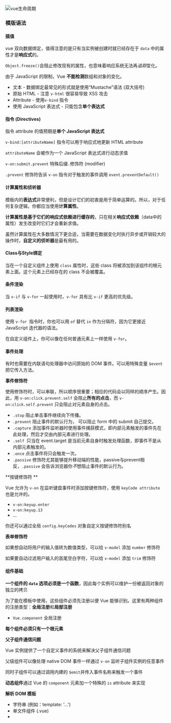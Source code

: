 ![vue生命周期](https://cn.vuejs.org/images/lifecycle.png)

### 模版语法

#### 插值

vue 双向数据绑定，值得注意的是只有当实例被创建时就已经存在于 `data` 中的属性才是**响应式**的。

`Object.freeze()`会阻止修改现有的属性，也意味着响应系统无法再*追踪*变化。

由于 JavaScript 的限制，Vue **不能检测**数组和对象的变化。

- 文本 - 数据绑定最常见的形式就是使用“Mustache”语法 (双大括号) 
- 原始 HTML - 注意 `v-html` 很容易导致 XSS 攻击
- Attribute - 使用`v-bind` 指令
- 使用 JavaScript 表达式 - 只能包含**单个表达式**



#### 指令 (Directives) 

指令 attribute 的值预期是**单个 JavaScript 表达式** 

`v-bind:[attributeName]` 指令可以用于响应式地更新 HTML attribute 

`attributeName` 会被作为一个 JavaScript 表达式进行动态求值

`v-on:submit.prevent` 特殊后缀`.`修饰符 (modifier)

`.prevent` 修饰符告诉 `v-on` 指令对于触发的事件调用 `event.preventDefault()`



#### 计算属性和侦听器

模板内的**表达式**非常便利，但是设计它们的初衷是用于简单运算的。所以，对于任何复杂逻辑，你都应当使用**计算属性**。

**计算属性是基于它们的响应式依赖进行缓存的**，只在相关**响应式依赖**（data中的属性）发生改变时它们才会重新求值。

虽然计算属性在大多数情况下更合适，当需要在数据变化时执行异步或开销较大的操作时，**自定义的侦听器**是最有用的。



#### Class与Style绑定

当在一个自定义组件上使用 `class` 属性时，这些 class 将被添加到该组件的根元素上面。这个元素上已经存在的 class 不会被覆盖。



#### 条件渲染

当 `v-if` 与 `v-for` 一起使用时，`v-for` 具有比 `v-if` 更高的优先级。



#### 列表渲染

使用 `v-for `指令时，你也可以用 `of` 替代 `in` 作为分隔符，因为它更接近 JavaScript 迭代器的语法。

在自定义组件上，你可以像在任何普通元素上一样使用 `v-for`。



#### 事件处理

有时也需要在内联语句处理器中访问原始的 DOM 事件。可以用特殊变量 `$event` 把它传入方法。

**事件修饰符**

使用修饰符时，可以串联，所以顺序很重要；相应的代码会以同样的顺序产生。因此，用 `v-on:click.prevent.self` 会阻止**所有的点击**，而 `v-on:click.self.prevent` 只会阻止对元素自身的点击。

- `.stop` 阻止单击事件继续向下传播。
- `.prevent`  阻止事件的默认行为， 可以阻止 form 中的 submit 自己提交。
- `.capture` 添加事件监听器时使用事件捕获模式，即内部元素触发的事件先在此处理，然后才交由内部元素进行处理。
- `.self `只当在 event.target 是当前元素自身时触发处理函数，即事件不是从内部元素触发的。
- `.once`  点击事件将只会触发一次。
- `.passive` 修饰符尤其能够提升移动端的性能，passive与prevent相反，`.passive` 会告诉浏览器你*不*想阻止事件的默认行为。

**按键修饰符 **

Vue 允许为 `v-on` 在监听键盘事件时添加按键修饰符，使用 `keyCode attribute` 也是允许的。

- `v-on:keyup.enter`
- `v-on:keyup.13`
- ...

你还可以通过全局 `config.keyCodes` 对象自定义按键修饰符别名

**表单修饰符**

如果想自动将用户的输入值转为数值类型，可以给 `v-model` 添加 `number` 修饰符

如果要自动过滤用户输入的首尾空白字符，可以给 `v-model` 添加 `trim` 修饰符



#### 组件基础

**一个组件的 `data` 选项必须是一个函数**，因此每个实例可以维护一份被返回对象的独立的拷贝

为了能在模板中使用，这些组件必须先注册以便 Vue 能够识别。这里有两种组件的注册类型：**全局注册**和**局部注册**

- `Vue.component` 全局注册

**每个组件必须只有一个根元素**

**父子组件通信问题**

Vue 实例提供了一个自定义事件的系统来解决父子组件通信问题

父级组件可以像处理 native DOM 事件一样通过 `v-on` 监听子组件实例的任意事件

同时子组件可以通过调用内建的 `$emit`并传入事件名称来触发一个事件

**动态组件**通过 Vue 的 `component` 元素加一个特殊的 `is` attribute 来实现

**解析 DOM 模板**

- 字符串 (例如：template: '...')
- 单文件组件 (.vue)
- <script type="text/x-template">



## 深入了解组件

#### 组件注册

在注册一个组件的时候，我们始终需要给它一个名字。定义组件名的方式有两种：

- 使用 kebab-case `Vue.component('my-component-name', { /* ... */ })`
-  使用 PascalCase `Vue.component('MyComponentName', { /* ... */ })`

**全局注册** 用 `Vue.component` 来创建组件

**局部注册 **在 `components` **选项**中定义你想要使用的组件

**全局注册的行为必须在根 Vue 实例 (通过 `new Vue`) 创建之前发生**。



#### Prop

在 HTML 中的 attribute 名是大小写不敏感的，所以浏览器会把所有大写字符解释为小写字符。

**单向下行绑定**会防止从子组件意外改变父级组件的状态，从而导致你的应用的数据流向难以理解，跟 react 单项数据流目的类似。

注意在 JavaScript 中对象和数组是通过引用传入的，所以对于一个数组或对象类型的 prop 来说，在子组件中改变这个对象或数组本身将会**影响到父组件**的状态。

注意那些 prop 会在一个**组件实例创建之前**进行验证，所以实例的属性 (如 `data`、`computed` 等) 在 `default` 或 `validator` 函数中是不可用的。

对于绝大多数 attribute 来说，外部 attribute 会替换掉组件内的attribute，`class` 和 `style` attribute 会被合并起来



#### 自定义事件

不同于组件和 prop，事件名不存在任何自动化的大小写转换。在HTML 是大小写不敏感的，因此推荐**始终使用 kebab-case 的事件名**。

[自定义组件的 `v-model`](https://cn.vuejs.org/v2/guide/components-custom-events.html#自定义组件的-v-model)

可以使用 `v-on` 的 `.native` 修饰符，在组件上直接监听事件。

Vue 提供了一个 `$listeners` 属性，它是一个对象，里面包含了作用在这个组件上的所有监听器。

`this.$emit('update:title', newTitle)` 通过 `$emit` 修改props

`.sync` 修饰符的 `v-bind` **不能和表达式**一起使用



#### 插槽slot

如果组件模版里没有包含 `<slot></slot>` 元素，则组件引用时，`<component></component>`之间的任何内容都会被抛弃。

> 父级模板里的所有内容都是在父级作用域中编译的；子模板里的所有内容都是在子作用域中编译的。
>

 `<slot>默认值</slot>` 元素可以在标签间设置默认值。

一个不带 `name` 的 ``<slot></slot>`` 会带有隐含的`name = default`。

在向**具名插槽**提供内容的时候，我们可以在一个`<template>`元素上使用 `v-slot` 指令(也只能添加到 template 上)，并以 `v-slot` 的参数的形式提供其名称：`v-slot:header`

**作用域插槽 **

绑定在 `<slot>` 元素上的 attribute 被称为**插槽 prop**，在父级作用域中，我们可以使用带值的 `v-slot` 来定义我们提供的插槽 prop 的名字。`v-slot:default="slotProps"`

默认插槽可以缩写`v-slot="slotProps"`，具名插槽也可以缩写`#=slotProps`，**插槽 Prop**还可以解构`#="{slotProp}"`

**处理边界情况**

`$root` 属性可以用来一个子组件中访问根实例

`$parent` 属性可以用来从一个子组件访问父组件的实例

访问子组件实例或子元素，`$refs`可以访问通过 `ref` 这个 attribute 为子组件赋予一个 ID 引用

> $refs 不是响应式的，避免在在模版和计算属性中使用

**依赖注入**

`provide` 选项允许我们指定我们想要**提供**给后代组件的数据/方法。

在任何后代组件里，我们可以使用 `inject` 选项来接收指定的`provide` 选项属性。

> 依赖注入与它们当前的组织方式耦合起来，使重构变得更加困难。同时所提供的属性是非响应式的

